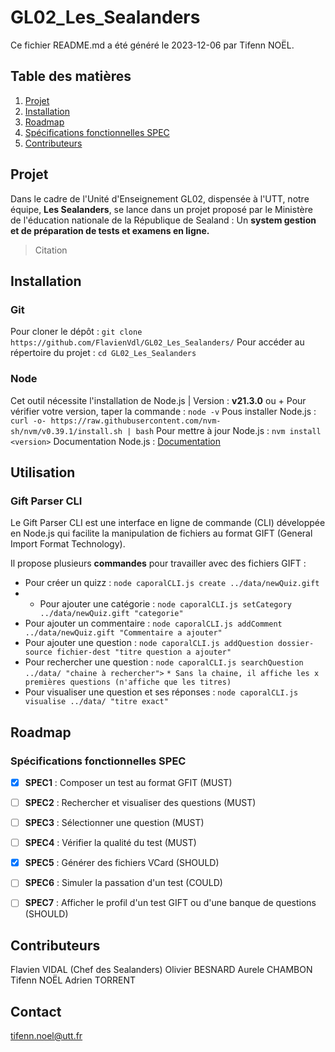 # GL02_Les_Sealanders
Ce fichier README.md a été généré le 2023-12-06 par Tifenn NOËL.

## Table des matières
1. [Projet](#projet)
2. [Installation](#installation)
3. [Roadmap](#roadmap)
4. [Spécifications fonctionnelles SPEC](#spécifications_fonctionnelles_spec)
5. [Contributeurs](#contributeurs)

## Projet
Dans le cadre de l'Unité d'Enseignement GL02, dispensée à l'UTT, notre équipe, **Les Sealanders**, se lance dans un projet proposé par le Ministère de l'éducation nationale de la République de Sealand : Un **system gestion et de préparation de tests et examens en ligne.**

> Citation

## Installation

### Git
Pour cloner le dépôt : `git clone https://github.com/FlavienVdl/GL02_Les_Sealanders/`
Pour accéder au répertoire du projet : `cd GL02_Les_Sealanders`

### Node
Cet outil nécessite l'installation de Node.js | Version : **v21.3.0** ou +
Pour vérifier votre version, taper la commande : `node -v`
Pous installer Node.js : `curl -o- https://raw.githubusercontent.com/nvm-sh/nvm/v0.39.1/install.sh | bash`
Pour mettre à jour Node.js : `nvm install <version>`
Documentation Node.js : [Documentation](https://nodejs.org/docs/latest/api/)

## Utilisation

### Gift Parser CLI 
Le Gift Parser CLI est une interface en ligne de commande (CLI) développée en Node.js qui facilite la manipulation de fichiers au format GIFT (General Import Format Technology).

Il propose plusieurs **commandes** pour travailler avec des fichiers GIFT :
* Pour créer un quizz : `node caporalCLI.js create ../data/newQuiz.gift`
* * Pour ajouter une catégorie : `node caporalCLI.js setCategory ../data/newQuiz.gift "categorie"`
* Pour ajouter un commentaire : `node caporalCLI.js addComment ../data/newQuiz.gift "Commentaire a ajouter"`
* Pour ajouter une question : `node caporalCLI.js addQuestion dossier-source fichier-dest "titre question a ajouter"`
* Pour rechercher une question : `node caporalCLI.js searchQuestion ../data/ "chaine à rechercher">` 
`* Sans la chaine, il affiche les x premières questions (n'affiche que les titres)`
* Pour visualiser une question et ses réponses : `node caporalCLI.js visualise ../data/ "titre exact"`


## Roadmap

### Spécifications fonctionnelles SPEC

- [x] **SPEC1** : Composer un test au format GFIT (MUST)
- [ ] **SPEC2** : Rechercher et visualiser des questions (MUST)
- [ ] **SPEC3** : Sélectionner une question (MUST)
- [ ] **SPEC4** : Vérifier la qualité du test (MUST)
- [x] **SPEC5** : Générer des fichiers VCard (SHOULD)
- [ ] **SPEC6** : Simuler la passation d'un test (COULD)
- [ ] **SPEC7** : Afficher le profil d'un test GIFT ou d'une banque de questions (SHOULD)


## Contributeurs
Flavien VIDAL (Chef des Sealanders)
Olivier BESNARD
Aurele CHAMBON
Tifenn NOËL
Adrien TORRENT

## Contact
tifenn.noel@utt.fr